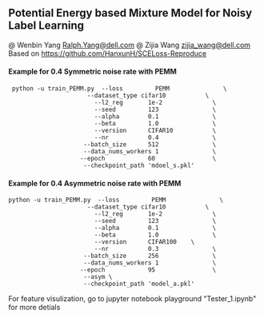 ## Potential Energy based Mixture Model for Noisy Label Learning
@ Wenbin Yang Ralph.Yang@dell.com
@ Zijia Wang zijia_wang@dell.com
 Based on https://github.com/HanxunH/SCELoss-Reproduce
#### Example for 0.4 Symmetric noise rate with PEMM

```
 python -u train_PEMM.py  --loss         PEMM               \
                      --dataset_type cifar10           \
                        --l2_reg       1e-2              \
                        --seed         123               \
                        --alpha        0.1               \
                        --beta         1.0               \
                        --version      CIFAR10           \
                        --nr           0.4               \
                     --batch_size      512               \
                     --data_nums_workers 1               \
                    --epoch            60                \
                     --checkpoint_path 'mdoel_s.pkl'
```

#### Example for 0.4 Asymmetric noise rate with PEMM
```
python -u train_PEMM.py  --loss         PEMM               \
                      --dataset_type cifar10           \
                        --l2_reg       1e-2              \
                        --seed         123               \
                        --alpha        0.1               \
                        --beta         1.0               \
                        --version      CIFAR100    \
                        --nr           0.3               \
                     --batch_size      256               \
                     --data_nums_workers 1               \
                    --epoch            95                \
                     --asym \
                     --checkpoint_path 'model_a.pkl'
```
For feature visulization, go to jupyter notebook playground "Tester_1.ipynb" for more detials

